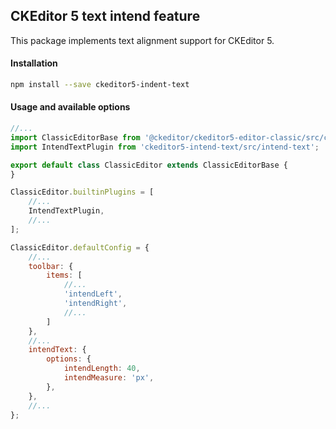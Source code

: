 ## CKEditor 5 text intend feature ##

This package implements text alignment support for CKEditor 5.

#### Installation ####

```bash
npm install --save ckeditor5-indent-text
```

#### Usage and available options #### 

```js
//...
import ClassicEditorBase from '@ckeditor/ckeditor5-editor-classic/src/classiceditor';
import IntendTextPlugin from 'ckeditor5-intend-text/src/intend-text';

export default class ClassicEditor extends ClassicEditorBase {
}

ClassicEditor.builtinPlugins = [
    //...
    IntendTextPlugin,
    //...
];

ClassicEditor.defaultConfig = {
    //...
    toolbar: {
        items: [
            //...
            'intendLeft',
            'intendRight',
            //...
        ]
    },
    //...
    intendText: {
        options: {
            intendLength: 40,
            intendMeasure: 'px',
        },
    },
    //...
};
```